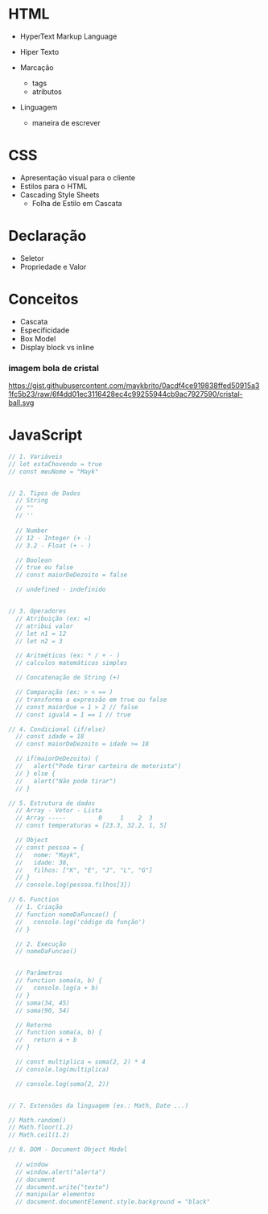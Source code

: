 # HTML
- HyperText Markup Language

- Hiper Texto
- Marcação
  - tags
  - atributos
- Linguagem
  - maneira de escrever

# CSS

- Apresentação visual para o cliente
- Estilos para o HTML
- Cascading Style Sheets
  - Folha de Estilo em Cascata

# Declaração
- Seletor
- Propriedade e Valor

# Conceitos
- Cascata
- Especificidade
- Box Model
- Display block vs inline



### imagem bola de cristal
https://gist.githubusercontent.com/maykbrito/0acdf4ce919838ffed50915a31fc5b23/raw/6f4dd01ec3116428ec4c99255944cb9ac7927590/cristal-ball.svg

# JavaScript

```js
// 1. Variáveis
// let estaChovendo = true
// const meuNome = "Mayk"


// 2. Tipos de Dados 
  // String
  // ""
  // ''
  
  // Number
  // 12 - Integer (+ -)
  // 3.2 - Float (+ - )

  // Boolean
  // true ou false
  // const maiorDeDezoito = false

  // undefined - indefinido


// 3. Operadores
  // Atribuição (ex: =)
  // atribui valor
  // let n1 = 12
  // let n2 = 3 

  // Aritméticos (ex: * / + - )
  // calculos matemáticos simples

  // Concatenação de String (+)

  // Comparação (ex: > < == )
  // transforma a expressão em true ou false
  // const maiorQue = 1 > 2 // false
  // const igualA = 1 == 1 // true

// 4. Condicional (if/else)
  // const idade = 18
  // const maiorDeDezoito = idade >= 18 

  // if(maiorDeDezoito) {
  //   alert("Pode tirar carteira de motorista")
  // } else {
  //   alert("Não pode tirar")
  // }

// 5. Estrutura de dados
  // Array - Vetor - Lista
  // Array -----         0     1    2  3
  // const temperaturas = [23.3, 32.2, 1, 5]

  // Object
  // const pessoa = {
  //   nome: "Mayk",
  //   idade: 38,
  //   filhos: ["K", "E", "J", "L", "G"]
  // }
  // console.log(pessoa.filhos[3])

// 6. Function
  // 1. Criação 
  // function nomeDaFuncao() {
  //   console.log('código da função')
  // }

  // 2. Execução
  // nomeDaFuncao()


  // Parâmetros
  // function soma(a, b) {
  //   console.log(a + b)
  // }
  // soma(34, 45)
  // soma(90, 54)

  // Retorno
  // function soma(a, b) {
  //   return a + b
  // }

  // const multiplica = soma(2, 2) * 4
  // console.log(multiplica)

  // console.log(soma(2, 2))


// 7. Extensões da linguagem (ex.: Math, Date ...)

// Math.random()
// Math.floor(1.2)
// Math.ceil(1.2)

// 8. DOM - Document Object Model 
  
  // window
  // window.alert("alerta")
  // document
  // document.write("texto")
  // manipular elementos
  // document.documentElement.style.background = "black"
```